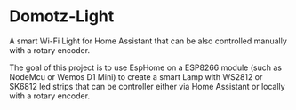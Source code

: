 # Domotz-Light
A smart Wi-Fi Light for Home Assistant that can be also controlled manually with a rotary encoder.

The goal of this project is to use EspHome on a ESP8266 module (such as NodeMcu or Wemos D1 Mini) to create a smart Lamp with WS2812 or SK6812 led strips that can be controller either via Home Assistant or locally with a rotary encoder.



